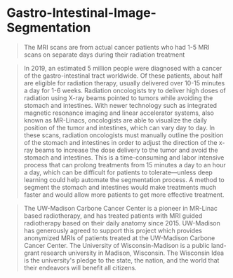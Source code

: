 # Gastro-Intestinal-Image-Segmentation
> The MRI scans are from actual cancer patients who had 1-5 MRI scans on separate days during their radiation treatment

> In 2019, an estimated 5 million people were diagnosed with a cancer of the gastro-intestinal tract worldwide. Of these patients, about half are eligible for radiation therapy, usually delivered over 10-15 minutes a day for 1-6 weeks. Radiation oncologists try to deliver high doses of radiation using X-ray beams pointed to tumors while avoiding the stomach and intestines. With newer technology such as integrated magnetic resonance imaging and linear accelerator systems, also known as MR-Linacs, oncologists are able to visualize the daily position of the tumor and intestines, which can vary day to day. In these scans, radiation oncologists must manually outline the position of the stomach and intestines in order to adjust the direction of the x-ray beams to increase the dose delivery to the tumor and avoid the stomach and intestines. This is a time-consuming and labor intensive process that can prolong treatments from 15 minutes a day to an hour a day, which can be difficult for patients to tolerate—unless deep learning could help automate the segmentation process. A method to segment the stomach and intestines would make treatments much faster and would allow more patients to get more effective treatment.

> The UW-Madison Carbone Cancer Center is a pioneer in MR-Linac based radiotherapy, and has treated patients with MRI guided radiotherapy based on their daily anatomy since 2015. UW-Madison has generously agreed to support this project which provides anonymized MRIs of patients treated at the UW-Madison Carbone Cancer Center. The University of Wisconsin-Madison is a public land-grant research university in Madison, Wisconsin. The Wisconsin Idea is the university's pledge to the state, the nation, and the world that their endeavors will benefit all citizens.
